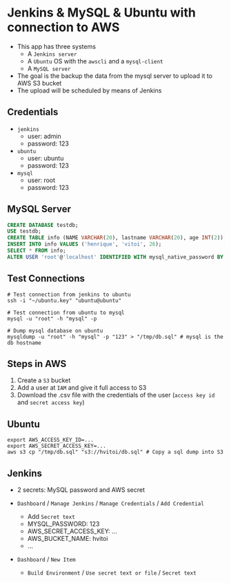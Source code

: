 # Jenkins & MySQL & Ubuntu with connection to AWS

- This app has three systems
  - A `Jenkins server`
  - A `Ubuntu` OS with the `awscli` and a `mysql-client`
  - A `MySQL server`
- The goal is the backup the data from the mysql server to upload it to AWS S3 bucket
- The upload will be scheduled by means of Jenkins

## Credentials

- `jenkins`
  - user: admin
  - password: 123
- `ubuntu`
  - user: ubuntu
  - password: 123
- `mysql`
  - user: root
  - password: 123

## MySQL Server

```sql
CREATE DATABASE testdb;
USE testdb;
CREATE TABLE info (NAME VARCHAR(20), lastname VARCHAR(20), age INT(2));
INSERT INTO info VALUES ('henrique', 'vitoi', 26);
SELECT * FROM info;
ALTER USER 'root'@'localhost' IDENTIFIED WITH mysql_native_password BY '123';
```

## Test Connections

```shell
# Test connection from jenkins to ubuntu
ssh -i "~/ubuntu.key" "ubuntu@ubuntu"

# Test connection from ubuntu to mysql
mysql -u "root" -h "mysql" -p

# Dump mysql database on ubuntu
mysqldump -u "root" -h "mysql" -p "123" > "/tmp/db.sql" # mysql is the db hostname
```

## Steps in AWS

1. Create a `S3` bucket
1. Add a user at `IAM` and give it full access to S3
1. Download the .csv file with the credentials of the user (`access key id` and `secret access key`)

## Ubuntu

```shell
export AWS_ACCESS_KEY_ID=...
export AWS_SECRET_ACCESS_KEY=...
aws s3 cp "/tmp/db.sql" "s3://hvitoi/db.sql" # Copy a sql dump into S3
```

## Jenkins

- 2 secrets: MySQL password and AWS secret

- `Dashboard` / `Manage Jenkins` / `Manage Credentials` / `Add Credential`

  - Add `Secret text`
  - MYSQL_PASSWORD: 123
  - AWS_SECRET_ACCESS_KEY: ...
  - AWS_BUCKET_NAME: hvitoi
  - ...

- `Dashboard` / `New Item`
  - `Build Environment` / `Use secret text or file` / `Secret text`
